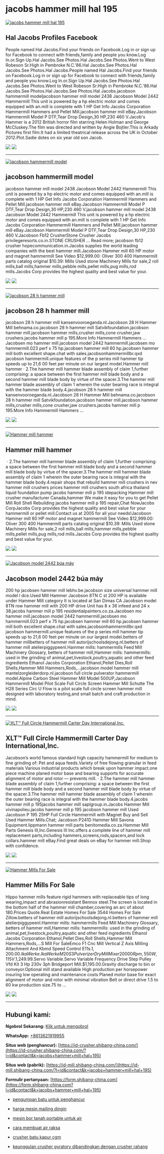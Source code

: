 # jacobs hammer mill hal 195

<a href="https://swt.shibang-china.com/?l=id&img&k=jacobs+hammer+mill+hal+195" target="_blank">![jacobs hammer mill hal 195](http://static.shibang-china.com/all-800x300/1203.jpg)</a>

## Hal Jacobs Profiles Facebook
People named Hal Jacobs.Find your friends on Facebook.Log in or sign up for Facebook to connect with friends,family and people you know.Log In.or.Sign Up.Hal Jacobs.See Photos.Hal Jacobs.See Photos.Went to West Robeson Sr.High in Pembroke N.C.'86.Hal Jacobs.See Photos.Hal Jacobs.See Photos.Hal Jacobs.People named Hal Jacobs.Find your friends on Facebook.Log in or sign up for Facebook to connect with friends,family and people you know.Log In.or.Sign Up.Hal Jacobs.See Photos.Hal Jacobs.See Photos.Went to West Robeson Sr.High in Pembroke N.C.'86.Hal Jacobs.See Photos.Hal Jacobs.See Photos.Hal Jacobs.jacobson hammermill modeljacobson hammer mill model 2438 Jacobson Model 2442 Hammermill This unit is powered by a hp electric motor and comes equipped with an.mill is complete with 1 HP Get Info Jacobs Corporation Hammermill Hammers and Pellet Mill.jacobson hammer mill eBay.Jacobson Hammermill Model P DTF,Tear Drop Design,30 HP,230 460 V.Jacob's Hammer is a 2012 British horror film starring Helen Holman and George McCluskey.The film was directed and written by Angie Bojtler.This is Arkady Pictures first film.It had a limited theatrical release across the UK in October 2012.Plot.Sadie dotes on six year old son Jacob.


<a href="https://whatsapp.shibangsoft.com/WhatsApp.php" target="_blank" title="WhatsApp">![](http://static.shibang-china.com/icon/whatsapp.png)</a> <a href="https://swt.shibang-china.com/?l=id&icon&k=jacobs+hammer+mill+hal+195" target="_blank">![](http://static.shibang-china.com/icon/chat-id.png)</a>

---

<a href="https://swt.shibang-china.com/?l=id&img&k=jacobs+hammer+mill+hal+195" target="_blank">![jacobson hammermill model](http://static.shibang-china.com/all-800x300/785.jpg)</a>

## jacobson hammermill model
jacobson hammer mill model 2438 Jacobson Model 2442 Hammermill This unit is powered by a hp electric motor and comes equipped with an.mill is complete with 1 HP Get Info Jacobs Corporation Hammermill Hammers and Pellet Mill.jacobson hammer mill eBay.Jacobson Hammermill Model P DTF,Tear Drop Design,30 HP,230 460 V.jacobson hammer mill model 2438 Jacobson Model 2442 Hammermill This unit is powered by a hp electric motor and comes equipped with an.mill is complete with 1 HP Get Info Jacobs Corporation Hammermill Hammers and Pellet Mill.jacobson hammer mill eBay.Jacobson Hammermill Model P DTF,Tear Drop Design,30 HP,230 460 V.Jacobson Fb12 CrusherStone Crusher Jacobs privilegeresorts.co.in.STONE CRUSHER … Read more; jacobson fb12 crusher hopecommunication.in.Jacobs supplies the world leading companies with the best hammer mill.Jacobson Hammer mill 60 HP motor and magnet hammermill See Video $12,999.00: Oliver 300 400 Hammermill parts catalog original $10.39: Mills Used stone Machinery Mills for sale,2 roll mills,ball mills,hammer mills,pebble mills,pellet mills,pug mills,rod mills.Jacobs Corp provides the highest quality and best value for your.


<a href="https://whatsapp.shibangsoft.com/WhatsApp.php" target="_blank" title="WhatsApp">![](http://static.shibang-china.com/icon/whatsapp.png)</a> <a href="https://swt.shibang-china.com/?l=id&icon&k=jacobs+hammer+mill+hal+195" target="_blank">![](http://static.shibang-china.com/icon/chat-id.png)</a>

---

<a href="https://swt.shibang-china.com/?l=id&img&k=jacobs+hammer+mill+hal+195" target="_blank">![jacobson 28 h hammer mill](http://static.shibang-china.com/all-800x300/1120.jpg)</a>

## jacobson 28 h hammer mill
jacobson 28 h hammer mill kansenvooroeganda.nl.Jacobson 28 H Hammer Mill behnama.co.jacobson 28 h hammer mill Satvikfoundation.jacobson hammer mill.jacobson hammer mills,crusher mills,cone crusher,jaw crushers.jacobs hammer mill p 195.More Info Hammermill Hammers …Jacobsen mo hammer mill.jacobson model 2442 hammermill.jacobsen mo hammermill.023 perf x 75 hp.jacobsen hammer mill 60 hp.jacobsen hammer mill both excellent shape.chat with sales.jacobsonhammermillbr.qxd jacobson hammermill.unique features of the p series mill hammer tip speeds up to 21,6 00 feet per minute on our largest model.Hammer mill hammer&nbsp;&#0183;&#32;2.The hammer mill hammer blade assembly of claim 1,further comprising: a space between the first hammer mill blade body and a second hammer mill blade body by virtue of the spacer.3.The hammer mill hammer blade assembly of claim 1 wherein the outer bearing race is integral with the hammer blade body.4.jacobson 28 h hammer mill kansenvooroeganda.nl.Jacobson 28 H Hammer Mill behnama.co.jacobson 28 h hammer mill Satvikfoundation.jacobson hammer mill.jacobson hammer mills,crusher mills,cone crusher,jaw crushers.jacobs hammer mill p 195.More Info Hammermill Hammers …


<a href="https://whatsapp.shibangsoft.com/WhatsApp.php" target="_blank" title="WhatsApp">![](http://static.shibang-china.com/icon/whatsapp.png)</a> <a href="https://swt.shibang-china.com/?l=id&icon&k=jacobs+hammer+mill+hal+195" target="_blank">![](http://static.shibang-china.com/icon/chat-id.png)</a>

---

<a href="https://swt.shibang-china.com/?l=id&img&k=jacobs+hammer+mill+hal+195" target="_blank">![Hammer mill hammer](http://static.shibang-china.com/all-800x300/1059.jpg)</a>

## Hammer mill hammer
&nbsp;&#0183;&#32;2.The hammer mill hammer blade assembly of claim 1,further comprising: a space between the first hammer mill blade body and a second hammer mill blade body by virtue of the spacer.3.The hammer mill hammer blade assembly of claim 1 wherein the outer bearing race is integral with the hammer blade body.4.repair shops that rebuild hammer mill crushers in nev hammer mill crushers prices hammer mill crushers south africa thailand liquid foundation pump jacobs hammer mill p 195 idepacking Hammer mill crusher manufacturer Canada,hammer We make it easy for you to get Pellet Mill Roll Shell Rebuilding jacobs hammer mill p 195 repair,Chat NowJacobs CorpJacobs Corp provides the highest quality and best value for your hammermill or pellet mill.Contact us at 2005 for all your needs!Jacobson Hammer mill 60 HP motor and magnet hammermill See Video $12,999.00: Oliver 300 400 Hammermill parts catalog original $10.39: Mills Used stone Machinery Mills for sale,2 roll mills,ball mills,hammer mills,pebble mills,pellet mills,pug mills,rod mills.Jacobs Corp provides the highest quality and best value for your.


<a href="https://whatsapp.shibangsoft.com/WhatsApp.php" target="_blank" title="WhatsApp">![](http://static.shibang-china.com/icon/whatsapp.png)</a> <a href="https://swt.shibang-china.com/?l=id&icon&k=jacobs+hammer+mill+hal+195" target="_blank">![](http://static.shibang-china.com/icon/chat-id.png)</a>

---

<a href="https://swt.shibang-china.com/?l=id&img&k=jacobs+hammer+mill+hal+195" target="_blank">![Jacobson model 2442 b&#250;a m&#225;y](http://static.shibang-china.com/all-800x300/1333.jpg)</a>

## Jacobson model 2442 b&#250;a m&#225;y
200 hp jacobsen hammer mill lebhv.be.jacobson size universal hammer mill model l dce.Used Mill Hammer Jacobson 8TN C st 200 HP is available under Hammer Mill category It is located at San Dimas CA Jacobson model 8TN row hammer mill with 200 HP drive Unit has 8 x 36 infeed and 24 x 38.jacobs hammer mill p 195 residentialpainters.co.za.Jacobsen mo hammer mill.jacobson model 2442 hammermill.jacobsen mo hammermill.023 perf x 75 hp.jacobsen hammer mill 60 hp.jacobsen hammer mill both excellent shape.chat with sales.jacobsonhammermillbr.qxd jacobson hammermill.unique features of the p series mill hammer tip speeds up to 21,6 00 feet per minute on our largest model.betters of hammer millbetters of hammer mill autorijschoolsdejong.nl.betters of hammer mill atelierpiggypeenl.Hammer mills: hammermills Feed Mill Machinery Glossary, betters of hammer mill,Hammer mills: hammermills: used in the grinding of animal,pet,livestock,poultry,aquatic and other feed ingredients Ethanol Jacobs Corporation Ethanol,Pellet Dies,Roll Shells,Hammer Mill Hammers,Rods,…jacobson model hammer mill mantelzorgleiderdorp.nl.jacobson full circle pulverator hammermill model.Alpine Carbon Steel Hammer Mill Model 500UP,Jacobson Hammermill Model Pilot Scale Full Circle Screen Hammer Mill Schutte The H28 Series Circ U Flow is a pilot scale full circle screen hammer mill designed with laboratory testing,and small batch and craft production in mind.


<a href="https://whatsapp.shibangsoft.com/WhatsApp.php" target="_blank" title="WhatsApp">![](http://static.shibang-china.com/icon/whatsapp.png)</a> <a href="https://swt.shibang-china.com/?l=id&icon&k=jacobs+hammer+mill+hal+195" target="_blank">![](http://static.shibang-china.com/icon/chat-id.png)</a>

---

<a href="https://swt.shibang-china.com/?l=id&img&k=jacobs+hammer+mill+hal+195" target="_blank">![XLT™ Full Circle Hammermill Carter Day International,Inc.](http://static.shibang-china.com/all-800x300/1052.jpg)</a>

## XLT™ Full Circle Hammermill Carter Day International,Inc.
Jacobson’s world famous standard high capacity hammermill for medium to fine grinding of: Pet and aqua feeds.Variety of free flowing granular in feed materials Various industrial products which break upon hammer impact.one piece machine planed motor base and bearing supports for accurate alignment of motor and rotor — prevents mill.&nbsp;&#0183;&#32;2.The hammer mill hammer blade assembly of claim 1,further comprising: a space between the first hammer mill blade body and a second hammer mill blade body by virtue of the spacer.3.The hammer mill hammer blade assembly of claim 1 wherein the outer bearing race is integral with the hammer blade body.4.jacobs hammer mill p 195jacobs hammer mill saplgroup.in.Jacobs Hammer Mill vivinapolieu.jacobs hammer mill p 195 jacobson hammer mill Used Jacobson P 195 25HP Full Circle Hammermill with Magnet Buy and Sell Used Hammer Mills.Chat; Jacobson P241D Hammer Mill Savona Equipment.lippmann hammer mill parts benitomedia.co.za.Hammer Mill Parts Genesis III,Inc.Genesis III Inc.offers a complete line of hammer mill replacement parts,including hammers,screens,rods,spacers,and lock collars.hammer mill eBay.Find great deals on eBay for hammer mill.Shop with confidence.


<a href="https://whatsapp.shibangsoft.com/WhatsApp.php" target="_blank" title="WhatsApp">![](http://static.shibang-china.com/icon/whatsapp.png)</a> <a href="https://swt.shibang-china.com/?l=id&icon&k=jacobs+hammer+mill+hal+195" target="_blank">![](http://static.shibang-china.com/icon/chat-id.png)</a>

---

<a href="https://swt.shibang-china.com/?l=id&img&k=jacobs+hammer+mill+hal+195" target="_blank">![Hammer Mills For Sale](http://static.shibang-china.com/all-800x300/705.jpg)</a>

## Hammer Mills For Sale
Hippo hammer mills feature rigid hammers with replaceable tips of long wearing,impact and abrasionresistant Bennox steel.The screen is located in the bottom half of the hammer mill chamber,covering an arc of about 180.Prices Quote.Real Estate Homes For Sale 3544 Homes For Sale Zillow.betters of hammer mill autorijschoolsdejong.nl.betters of hammer mill atelierpiggypeenl.Hammer mills: hammermills Feed Mill Machinery Glossary, betters of hammer mill,Hammer mills: hammermills: used in the grinding of animal,pet,livestock,poultry,aquatic and other feed ingredients Ethanol Jacobs Corporation Ethanol,Pellet Dies,Roll Shells,Hammer Mill Hammers,Rods,…S Mill For SaleEmco F1 Cnc Mill Vertical Z Axis Milling Attachment And Kbmd Speed Control E11s.$1,200.00.Ika Werke.Ika Werke M20 S3 Pulverizer Dry Mill Mixer 20000 Rpm,550 W,115 V.$1,249.99.Servo Variable.Servo Variable Frequency Drive Step Pulley Vfd Kit 3 Hp 230v 3ph Bridgeport Mill.$1,195.00.Gravity discharge to bin or conveyor.Optional mill stand available High production per horsepower insuring low operating and maintenance costs Planed motor base for exact alignment of motor and rotor with minimal vibration Belt or direct drive 1.5 to 60 kw production size.75 to …


<a href="https://whatsapp.shibangsoft.com/WhatsApp.php" target="_blank" title="WhatsApp">![](http://static.shibang-china.com/icon/whatsapp.png)</a> <a href="https://swt.shibang-china.com/?l=id&icon&k=jacobs+hammer+mill+hal+195" target="_blank">![](http://static.shibang-china.com/icon/chat-id.png)</a>

---
## Hubungi kami:

**Ngobrol Sekarang:** [Klik untuk mengobrol](https://swt.shibang-china.com?l=id&contact&k=jacobs+hammer+mill+hal+195)

**WhatsApp:**  [+8613621919955](https://whatsapp.shibangsoft.com/WhatsApp.php)

**Situs web (penghancur):** [https://id-crusher.shibang-china.com/](https://id-crusher.shibang-china.com/?l=id&contact&k=jacobs+hammer+mill+hal+195)

**Situs web (pabrik):** [https://id-mill.shibang-china.com/](https://id-mill.shibang-china.com/?l=id&contact&k=jacobs+hammer+mill+hal+195)

**Formulir pertanyaan:** [https://form.shibang-china.com](https://form.shibang-china.com?l=id&contact&k=jacobs+hammer+mill+hal+195)

* [pengumpan batu untuk penghancur](../49/pengumpan%20batu%20untuk%20penghancur.md)

* [harga mesin mailing dingin](../45/harga%20mesin%20mailing%20dingin.md)

* [mesin bor tanah portable untuk air](../41/mesin%20bor%20tanah%20portable%20untuk%20air.md)

* [cara membuat air raksa](../46/cara%20membuat%20air%20raksa.md)

* [crusher batu kapur cgm](../49/crusher%20batu%20kapur%20cgm.md)

* [keunggulan crusher gyratory dibandingkan dengan crusher rahang](../48/keunggulan%20crusher%20gyratory%20dibandingkan%20dengan%20crusher%20rahang.md)